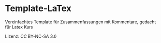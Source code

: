 # Template-LaTex
Vereinfachtes Template für Zusammenfassungen mit Kommentare, gedacht für Latex Kurs

Lizenz: CC BY-NC-SA 3.0 
